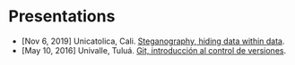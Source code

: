 # Presentations

* [Nov 6, 2019] Unicatolica, Cali. [Steganography, hiding data within data](steganography).
* [May 10, 2016] Univalle, Tuluá. [Git, introducción al control de versiones](git).
